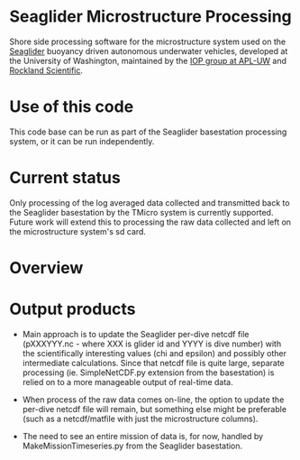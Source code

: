 # Seaglider Microstructure Processing

Shore side processing software for the microstructure system used 
on the [Seaglider](https://iop.apl.washington.edu/seaglider.php) buoyancy driven
autonomous underwater vehicles, developed at the University of Washington,
maintained by the [IOP group at APL-UW](https://iop.apl.washington.edu/index.php) and 
[Rockland Scientific](https://rocklandscientific.com/).

# Use of this code

This code base can be run as part of the Seaglider basestation processing
system, or it can be run independently.

# Current status

Only processing of the log averaged data collected and transmitted back to the Seaglider
basestation by the TMicro system is currently supported.  Future work will extend this to processing
the raw data collected and left on the microstructure system's sd card.

# Overview

# Output products

- Main approach is to update the Seaglider per-dive netcdf file (pXXXYYY.nc - where XXX is 
glider id and YYYY is dive number) with the scientifically interesting values (chi and epsilon) 
and possibly other intermediate calculations.  Since that netcdf file is quite large, separate processing
(ie. SimpleNetCDF.py extension from the basestation) is relied on to a more manageable output 
of real-time data.

- When process of the raw data comes on-line, the option to update the per-dive netcdf file will remain,
but something else might be preferable (such as a netcdf/matfile with just the microstructure columns).

- The need to see an entire mission of data is, for now, handled by MakeMissionTimeseries.py from the 
Seaglider basestation.
